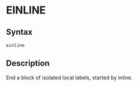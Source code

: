 # EINLINE

## Syntax
```assembly
einline
```

## Description
End a block of isolated local labels, started by inline.
